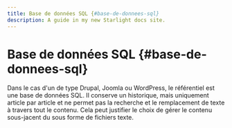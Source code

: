 ```yaml
---
title: Base de données SQL {#base-de-donnees-sql}
description: A guide in my new Starlight docs site.
---
```

# Base de données SQL {#base-de-donnees-sql}

Dans le cas d\'un de type Drupal, Joomla ou WordPress, le référentiel
est une base de données SQL. Il conserve un historique, mais uniquement
article par article et ne permet pas la recherche et le remplacement de
texte à travers tout le contenu. Cela peut justifier le choix de gérer
le contenu sous-jacent du sous forme de fichiers texte.
